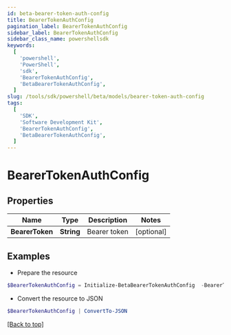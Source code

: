 ```yaml
---
id: beta-bearer-token-auth-config
title: BearerTokenAuthConfig
pagination_label: BearerTokenAuthConfig
sidebar_label: BearerTokenAuthConfig
sidebar_class_name: powershellsdk
keywords:
  [
    'powershell',
    'PowerShell',
    'sdk',
    'BearerTokenAuthConfig',
    'BetaBearerTokenAuthConfig',
  ]
slug: /tools/sdk/powershell/beta/models/bearer-token-auth-config
tags:
  [
    'SDK',
    'Software Development Kit',
    'BearerTokenAuthConfig',
    'BetaBearerTokenAuthConfig',
  ]
---
```


# BearerTokenAuthConfig

## Properties

| Name            | Type       | Description  | Notes      |
| --------------- | ---------- | ------------ | ---------- |
| **BearerToken** | **String** | Bearer token | [optional] |

## Examples

- Prepare the resource

```powershell
$BearerTokenAuthConfig = Initialize-BetaBearerTokenAuthConfig  -BearerToken null
```

- Convert the resource to JSON

```powershell
$BearerTokenAuthConfig | ConvertTo-JSON
```

[[Back to top]](#)
